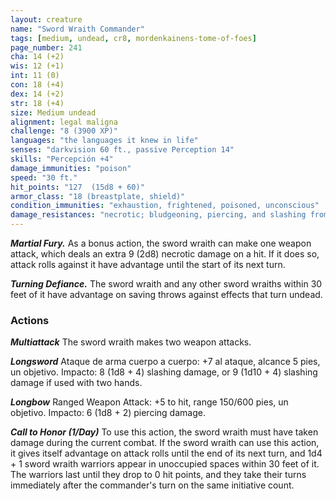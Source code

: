 ```yaml
---
layout: creature
name: "Sword Wraith Commander"
tags: [medium, undead, cr8, mordenkainens-tome-of-foes]
page_number: 241
cha: 14 (+2)
wis: 12 (+1)
int: 11 (0)
con: 18 (+4)
dex: 14 (+2)
str: 18 (+4)
size: Medium undead
alignment: legal maligna
challenge: "8 (3900 XP)"
languages: "the languages it knew in life"
senses: "darkvision 60 ft., passive Perception 14"
skills: "Percepción +4"
damage_immunities: "poison"
speed: "30 ft."
hit_points: "127  (15d8 + 60)"
armor_class: "18 (breastplate, shield)"
condition_immunities: "exhaustion, frightened, poisoned, unconscious"
damage_resistances: "necrotic; bludgeoning, piercing, and slashing from nonmagical attacks"
---
```


***Martial Fury.*** As a bonus action, the sword wraith can make one weapon attack, which deals an extra 9 (2d8) necrotic damage on a hit. If it does so, attack rolls against it have advantage until the start of its next turn.

***Turning Defiance.*** The sword wraith and any other sword wraiths within 30 feet of it have advantage on saving throws against effects that turn undead.

### Actions

***Multiattack*** The sword wraith makes two weapon attacks.

***Longsword*** Ataque de arma cuerpo a cuerpo: +7 al ataque, alcance 5 pies, un objetivo. Impacto: 8 (1d8 + 4) slashing damage, or 9 (1d10 + 4) slashing damage if used with two hands.

***Longbow*** Ranged Weapon Attack: +5 to hit, range 150/600 pies, un objetivo. Impacto: 6 (1d8 + 2) piercing damage.

***Call to Honor (1/Day)*** To use this action, the sword wraith must have taken damage during the current combat. If the sword wraith can use this action, it gives itself advantage on attack rolls until the end of its next turn, and 1d4 + 1 sword wraith warriors appear in unoccupied spaces within 30 feet of it. The warriors last until they drop to 0 hit points, and they take their turns immediately after the commander's turn on the same initiative count.